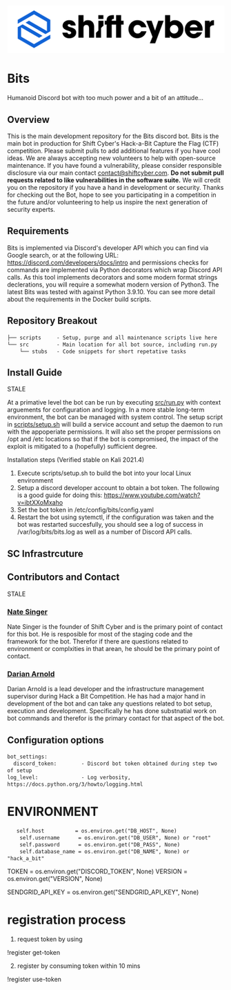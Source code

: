 ![SCYCA Logo](.rsrc/git-banner.png)
# Bits
Humanoid Discord bot with too much power and a bit of an attitude...

## Overview
This is the main development repository for the Bits discord bot. Bits is the main bot in production for Shift Cyber's Hack-a-Bit Capture the Flag (CTF) competition. Please submit pulls to add additional features if you have cool ideas. We are always accepting new volunteers to help with open-source maintenance. If you have found a vulnerability, please consider responsible disclosure via our main contact contact@shiftcyber.com. **Do not submit pull requests related to like vulnerabilities in the software suite.** We will credit you on the repository if you have a hand in development or security. Thanks for checking out the Bot, hope to see you participating in a competition in the future and/or volunteering to help us inspire the next generation of security experts.

## Requirements
Bits is implemented via Discord's developer API which you can find via Google search, or at the following URL: https://discord.com/developers/docs/intro and permissions checks for commands are implemented via Python decorators which wrap Discord API calls. As this tool implements decorators and some modern format strings declerations, you will require a somewhat modern version of Python3. The latest Bits was tested with against Python 3.9.10. You can see more detail about the requirements in the Docker build scripts.

## Repository Breakout
```
├── scripts     - Setup, purge and all maintenance scripts live here
└── src         - Main location for all bot source, including run.py
    └── stubs   - Code snippets for short repetative tasks
```

## Install Guide
STALE

At a primative level the bot can be run by executing [src/run.py](src/run.py) with context arguements for configuration and logging. In a more stable long-term environment, the bot can be managed with system control. The setup script in [scripts/setup.sh](scripts/setup.sh) will build a service account and setup the daemon to run with the appoperiate permissions. It will also set the proper permissions on /opt and /etc locations so that if the bot is compromised, the impact of the exploit is mitigated to a (hopefully) sufficient degree.

Installation steps (Verified stable on Kali 2021.4)
1. Execute scripts/setup.sh to build the bot into your local Linux environment
2. Setup a discord developer account to obtain a bot token. The following is a good guide for doing this: https://www.youtube.com/watch?v=ibtXXoMxaho
3. Set the bot token in /etc/config/bits/config.yaml
4. Restart the bot using sytemctl, if the configuration was taken and the bot was restarted succesfully, you should see a log of success in /var/log/bits/bits.log as well as a number of Discord API calls.


## SC Infrastrcuture


## Contributors and Contact
STALE

### [Nate Singer](discord://discordapp.com/users/523958300396748810)
Nate Singer is the founder of Shift Cyber and is the primary point of contact for this bot. He is resposible for most of the staging code and the framework for the bot. Therefor if there are questions related to environment or complxities in that arean, he should be the primary point of contact.


### [Darian Arnold](discord://discordapp.com/users/277500700496363521)
Darian Arnold is a lead developer and the infrastructure management supervisor during Hack a Bit Competition. He has had a major hand in development of the bot and can take any questions related to bot setup, execution and development. Specifically he has done substnatial work on bot commands and therefor is the primary contact for that aspect of the bot.

## Configuration options
```
bot_settings:
  discord_token:        - Discord bot token obtained during step two of setup
log_level:              - Log verbosity, https://docs.python.org/3/howto/logging.html
```


# ENVIRONMENT

       self.host          = os.environ.get("DB_HOST", None)
        self.username      = os.environ.get("DB_USER", None) or "root"
        self.password      = os.environ.get("DB_PASS", None)
        self.database_name = os.environ.get("DB_NAME", None) or "hack_a_bit"
        
TOKEN = os.environ.get("DISCORD_TOKEN", None)
VERSION = os.environ.get("VERSION", None)


SENDGRID_API_KEY = os.environ.get("SENDGRID_API_KEY", None)




# registration process

1. request token by using 

!register get-token <email>

2. register by consuming token within 10 mins

!register use-token <token>

